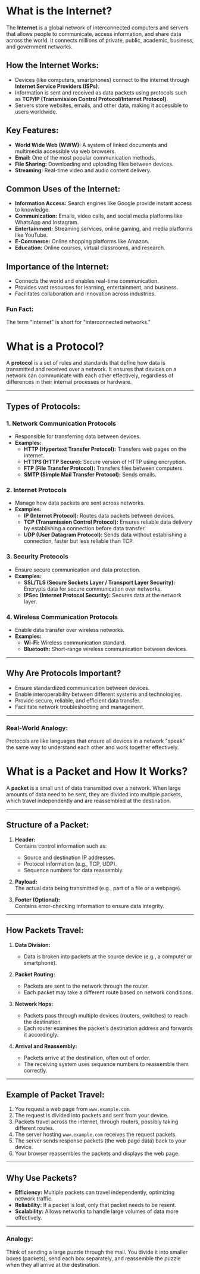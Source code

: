 # What is the Internet?

The **Internet** is a global network of interconnected computers and servers that allows people to communicate, access information, and share data across the world. It connects millions of private, public, academic, business, and government networks.

## How the Internet Works:
- Devices (like computers, smartphones) connect to the internet through **Internet Service Providers (ISPs)**.
- Information is sent and received as data packets using protocols such as **TCP/IP (Transmission Control Protocol/Internet Protocol)**.
- Servers store websites, emails, and other data, making it accessible to users worldwide.

## Key Features:
- **World Wide Web (WWW):** A system of linked documents and multimedia accessible via web browsers.
- **Email:** One of the most popular communication methods.
- **File Sharing:** Downloading and uploading files between devices.
- **Streaming:** Real-time video and audio content delivery.

## Common Uses of the Internet:
- **Information Access:** Search engines like Google provide instant access to knowledge.
- **Communication:** Emails, video calls, and social media platforms like WhatsApp and Instagram.
- **Entertainment:** Streaming services, online gaming, and media platforms like YouTube.
- **E-Commerce:** Online shopping platforms like Amazon.
- **Education:** Online courses, virtual classrooms, and research.

## Importance of the Internet:
- Connects the world and enables real-time communication.
- Provides vast resources for learning, entertainment, and business.
- Facilitates collaboration and innovation across industries.

### Fun Fact:
The term "Internet" is short for "interconnected networks."


# What is a Protocol?

A **protocol** is a set of rules and standards that define how data is transmitted and received over a network. It ensures that devices on a network can communicate with each other effectively, regardless of differences in their internal processes or hardware.

---

## **Types of Protocols:**

### 1. **Network Communication Protocols**
   - Responsible for transferring data between devices.
   - **Examples:**
     - **HTTP (Hypertext Transfer Protocol):** Transfers web pages on the internet.
     - **HTTPS (HTTP Secure):** Secure version of HTTP using encryption.
     - **FTP (File Transfer Protocol):** Transfers files between computers.
     - **SMTP (Simple Mail Transfer Protocol):** Sends emails.

### 2. **Internet Protocols**
   - Manage how data packets are sent across networks.
   - **Examples:**
     - **IP (Internet Protocol):** Routes data packets between devices.
     - **TCP (Transmission Control Protocol):** Ensures reliable data delivery by establishing a connection before data transfer.
     - **UDP (User Datagram Protocol):** Sends data without establishing a connection, faster but less reliable than TCP.

### 3. **Security Protocols**
   - Ensure secure communication and data protection.
   - **Examples:**
     - **SSL/TLS (Secure Sockets Layer / Transport Layer Security):** Encrypts data for secure communication over networks.
     - **IPSec (Internet Protocol Security):** Secures data at the network layer.

### 4. **Wireless Communication Protocols**
   - Enable data transfer over wireless networks.
   - **Examples:**
     - **Wi-Fi:** Wireless communication standard.
     - **Bluetooth:** Short-range wireless communication between devices.

---

## **Why Are Protocols Important?**
- Ensure standardized communication between devices.
- Enable interoperability between different systems and technologies.
- Provide secure, reliable, and efficient data transfer.
- Facilitate network troubleshooting and management.

---

### **Real-World Analogy:**
Protocols are like languages that ensure all devices in a network "speak" the same way to understand each other and work together effectively.


# What is a Packet and How It Works?

A **packet** is a small unit of data transmitted over a network. When large amounts of data need to be sent, they are divided into multiple packets, which travel independently and are reassembled at the destination.

---

## **Structure of a Packet:**
1. **Header:**  
   Contains control information such as:
   - Source and destination IP addresses.
   - Protocol information (e.g., TCP, UDP).
   - Sequence numbers for data reassembly.

2. **Payload:**  
   The actual data being transmitted (e.g., part of a file or a webpage).

3. **Footer (Optional):**  
   Contains error-checking information to ensure data integrity.

---

## **How Packets Travel:**
1. **Data Division:**  
   - Data is broken into packets at the source device (e.g., a computer or smartphone).
   
2. **Packet Routing:**  
   - Packets are sent to the network through the router.
   - Each packet may take a different route based on network conditions.

3. **Network Hops:**  
   - Packets pass through multiple devices (routers, switches) to reach the destination.
   - Each router examines the packet's destination address and forwards it accordingly.

4. **Arrival and Reassembly:**  
   - Packets arrive at the destination, often out of order.
   - The receiving system uses sequence numbers to reassemble them correctly.

---

## **Example of Packet Travel:**
1. You request a web page from `www.example.com`.
2. The request is divided into packets and sent from your device.
3. Packets travel across the internet, through routers, possibly taking different routes.
4. The server hosting `www.example.com` receives the request packets.
5. The server sends response packets (the web page data) back to your device.
6. Your browser reassembles the packets and displays the web page.

---

## **Why Use Packets?**
- **Efficiency:** Multiple packets can travel independently, optimizing network traffic.
- **Reliability:** If a packet is lost, only that packet needs to be resent.
- **Scalability:** Allows networks to handle large volumes of data more effectively.

---

### **Analogy:**
Think of sending a large puzzle through the mail. You divide it into smaller boxes (packets), send each box separately, and reassemble the puzzle when they all arrive at the destination.